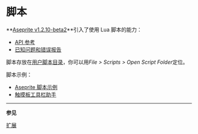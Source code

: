 # 脚本

**[Aseprite v1.2.10-beta2](https://www.aseprite.org/release-notes/#aseprite-v1-2-10-beta10)**引入了使用 Lua 脚本的能力：

- [API 参考](https://github.com/aseprite/api#aseprite-api)
- [已知问题和错误报告](https://github.com/aseprite/api/issues)

脚本存放在[用户脚本目录](https://community.aseprite.org/t/locate-user-scripts-folder/2170)，你可以用*File > Scripts > Open Script Folder*定位。

脚本示例：

- [Aseprite 脚本示例](https://community.aseprite.org/t/aseprite-script-examples/2611)
- [触摸板工具栏助手](https://community.aseprite.org/t/touch-toolbar-helper/2169)

---

**参见**

[扩展](extensions.md)
